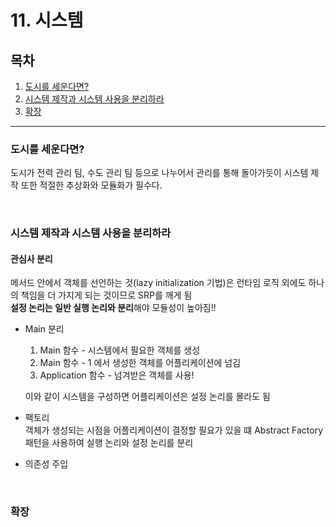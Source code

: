 # 11. 시스템

## 목차

1. [도시를 세운다면?](#도시를-세운다면?)
2. [시스템 제작과 시스템 사용을 분리하라](#시스템-제작과-시스템-사용을-분리하라)
3. [확장](#확장)

---

### 도시를 세운다면?

도시가 전력 관리 팀, 수도 관리 팀 등으로 나누어서 관리를 통해 돌아가듯이 시스템 제작 또한 적절한 추상화와 모듈화가 필수다.

<br>

### 시스템 제작과 시스템 사용을 분리하라

#### 관심사 분리  

메서드 안에서 객체를 선언하는 것(lazy initialization 기법)은 런타임 로직 외에도 하나의 책임을 더 가지게 되는 것이므로 SRP를 깨게 됨  
**설정 논리는 일반 실행 논리와 분리**해야 모듈성이 높아짐!!   

* Main 분리

  1. Main 함수 - 시스템에서 필요한 객체를 생성
  2. Main 함수 - 1 에서 생성한 객체를 어플리케이션에 넘김
  3. Application 함수 - 넘겨받은 객체를 사용!  

  이와 같이 시스템을 구성하면 어플리케이션은 설정 논리를 몰라도 됨

* 팩토리  
  객체가 생성되는 시점을 어플리케이션이 결정할 필요가 있을 떄 Abstract Factory 패턴을 사용하여 실행 논리와 설정 논리를 분리  

* 의존성 주입  
  

<br>

### 확장